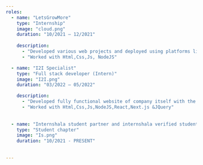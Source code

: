 ```yaml
---
roles:
  - name: "LetsGrowMore"
    type: "Internship"
    image: "cloud.png"
    duration: "10/2021 – 12/2021"
   
    description:
      - "Developed various web projects and deployed using platforms like vercel,netlify "
      - "Worked with Html,Css,Js, NodeJS"

  - name: "I2I Specialist"
    type: "Full stack developer (Intern)"
    image: "I2I.png"
    duration: "03/2022 – 05/2022"

    description:
      - "Developed fully functional website of company itself with the team"
      - "Worked with Html,Css,Js,NodeJS,React,Next.js &JQuery"
      
      
  - name: "Internshala student partner and internshala verified student"
    type: "Student chapter"
    image: "Is.png"
    duration: "10/2021 - PRESENT"
   
   
---
```

